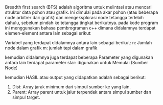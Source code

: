 
Breadth first search (BFS) adalah algoritma untuk melintasi atau mencari struktur data pohon atau grafik. Ini dimulai pada akar pohon 
(atau beberapa node arbitrer dari grafik) dan mengeksplorasi node tetangga terlebih dahulu, sebelum pindah ke tetangga tingkat berikutnya.
pada kode program ini menggunakan bahasa pembrograman c++ dimana didalamnya terdapat elemen-element antara lain sebagai erikut:

Variabel yang terdapat didalamnya antara lain sebagai berikut:
n: Jumlah node dalam grafik
m: jumlah tepi dalam grafik

kemudian didalamnya juga terdapat beberapa Parameter yang digunakan  antara lain terdapat parameter star: digunakan untuk  Memulai (Sumber Node)

kemudian HASIL atau output yang didapatkan adalah sebagai berikut:
1. Dist: Array jarak minimum dari simpul sumber ke yang lain.
2. Parent: Array parent untuk jalur terpendek antara simpul sumber dan simpul target.